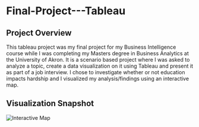 # Final-Project---Tableau

## Project Overview
This tableau project was my final project for my Business Intelligence course while I was completing my Masters degree in Business Analytics at the University of Akron. It is a scenario based project where I was asked to analyze a topic, create a data visualization on it using Tableau and present it as part of a job interview. I chose to investigate whether or not education impacts hardship and I visualized my analysis/findings using an interactive map.

## Visualization Snapshot
![Interactive Map](screenshot.jpg")
